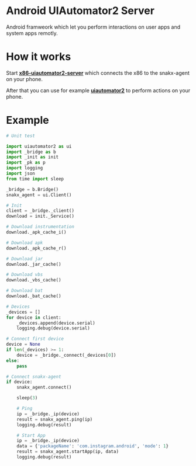 # Android UIAutomator2 Server

Android framweork which let you perform interactions on user apps and system apps remotly.

# How it works

Start **[x86-uiautomator2-server](https://github.com/snakx/x86-uiautomator2-server)** which connects the x86 to the snakx-agent on your phone.

After that you can use for example **[uiautomator2](https://github.com/snakx/uiautomator2)** to perform actions on your phone.

# Example

```python
# Unit test

import uiautomator2 as ui
import _bridge as b
import _init as init
import _pk as p
import logging
import json
from time import sleep

_bridge = b.Bridge()
snakx_agent = ui.Client()

# Init
client = _bridge._client()
download = init._Service()

# Download instrumentation
download._apk_cache_i()

# Download apk
download._apk_cache_r()

# Download jar
download._jar_cache()

# Download vbs
download._vbs_cache()

# Download bat
download._bat_cache()

# Devices
_devices = []
for device in client:
    _devices.append(device.serial)
    logging.debug(device.serial)

# Connect first device
device = None
if len(_devices) >= 1:
    device = _bridge._connect(_devices[0])
else:
    pass

# Connect snakx-agent
if device:
    snakx_agent.connect()

    sleep(3)

    # Ping
    ip = _bridge._ip(device)
    result = snakx_agent.ping(ip)
    logging.debug(result)

    # Start App
    ip = _bridge._ip(device)
    data = {'packageName': 'com.instagram.android', 'mode': 1}
    result = snakx_agent.startApp(ip, data)
    logging.debug(result)
```
